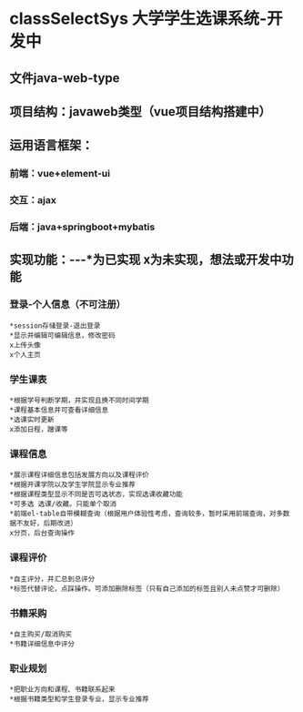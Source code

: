 # classSelectSys 大学学生选课系统-开发中
## 文件java-web-type
## 项目结构：javaweb类型（vue项目结构搭建中）
## 运用语言框架：
### 前端：vue+element-ui
### 交互：ajax
### 后端：java+springboot+mybatis
## 实现功能：---*为已实现 x为未实现，想法或开发中功能
### 登录-个人信息（不可注册）
    *session存储登录-退出登录
    *显示并编辑可编辑信息，修改密码
    x上传头像
    x个人主页
### 学生课表
    *根据学号判断学期，并实现且换不同时间学期
    *课程基本信息并可查看详细信息
    *选课实时更新
    x添加日程，蹭课等
### 课程信息
    *展示课程详细信息包括发展方向以及课程评价
    *根据开课学院以及学生学院显示专业推荐
    *根据课程类型显示不同是否可选状态，实现选课收藏功能
    *可多选 选课/收藏。只能单个取消
    *前端el-table自带模糊查询（根据用户体验性考虑，查询较多，暂时采用前端查询，对多数据不友好，后期改进）
    x分页，后台查询操作
### 课程评价
    *自主评分，并汇总到总评分
    *标签代替评论，点踩操作。可添加删除标签（只有自己添加的标签且别人未点赞才可删除）
### 书籍采购
    *自主购买/取消购买
    *书籍详细信息中评分
### 职业规划
    *把职业方向和课程、书籍联系起来
    *根据书籍类型和学生登录专业，显示专业推荐
